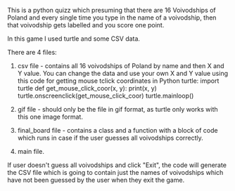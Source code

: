 This is a python quizz which presuming that there are 16 Voivodships of Poland and every single time you type in the name of a voivodship, then that voivodship gets labelled and you score one point.

In this game I  used turtle and some CSV data. 

There are 4 files: 
1) csv file - contains all 16 voivodships of Poland by name and then X and Y value. You can change the data and use your own X and Y value using this code for getting mouse tclick coordinates in Python turtle:
 import turtle
def get_mouse_click_coor(x, y):
    print(x, y)
turtle.onscreenclick(get_mouse_click_coor)
turtle.mainloop()
 
2) gif file - should only be the file in gif format, as turtle only works with this one image format.
3) final_board file - contains a class and a function with a block of code which runs in case if the user guesses all voivodships correctly.
4) main file.

If user doesn't guess all voivodships and click "Exit", the code will generate the CSV file which is going to contain just the names of voivodships which have not been guessed by the user when they exit the game.
